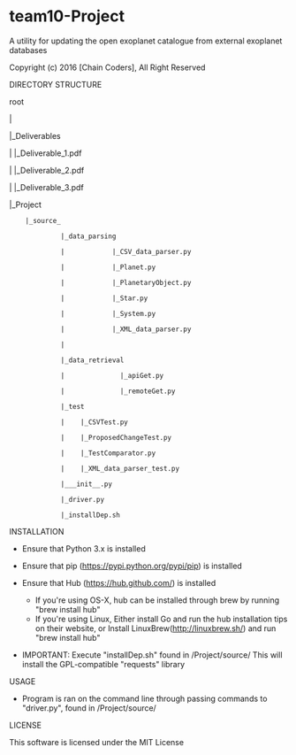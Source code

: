 # team10-Project

A utility for updating the open exoplanet catalogue from external exoplanet databases

Copyright (c) 2016 [Chain Coders], All Right Reserved

DIRECTORY STRUCTURE

root

|

|_Deliverables

|            |_Deliverable_1.pdf

|            |_Deliverable_2.pdf

|            |_Deliverable_3.pdf

|_Project

        |_source_
		
                 |_data_parsing
				 
                 |            |_CSV_data_parser.py
				 
                 |            |_Planet.py
				 
                 |            |_PlanetaryObject.py
				 
                 |            |_Star.py
				 
                 |            |_System.py
				 
                 |            |_XML_data_parser.py
				 
                 |
				 
                 |_data_retrieval
				 
                 |              |_apiGet.py
				 
                 |              |_remoteGet.py
				 
                 |_test
				 
				 |    |_CSVTest.py
				 
				 |    |_ProposedChangeTest.py
				 
				 |    |_TestComparator.py
				 
				 |    |_XML_data_parser_test.py
				 
                 |___init__.py
				 
                 |_driver.py
				 
                 |_installDep.sh

INSTALLATION

  -  Ensure that Python 3.x is installed

  -  Ensure that pip (https://pypi.python.org/pypi/pip) is installed

  -  Ensure that Hub (https://hub.github.com/) is installed
	 - If you're using OS-X, hub can be installed through brew by running "brew install hub"
	 - If you're using Linux, Either install Go and run the hub installation tips on their website, 
	 or Install LinuxBrew(http://linuxbrew.sh/) and run "brew install hub"

  -  IMPORTANT: Execute "installDep.sh" found in /Project/source/
     This will install the GPL-compatible "requests" library

USAGE

  -  Program is ran on the command line through passing commands to "driver.py",
     found in /Project/source/

LICENSE

  This software is licensed under the MIT License
